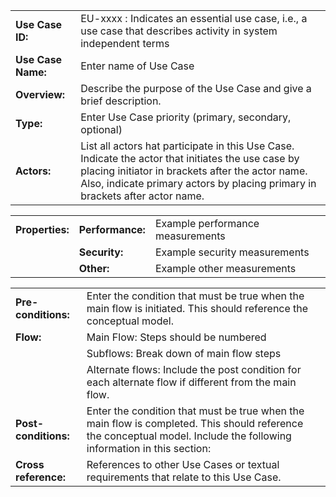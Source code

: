|                    |                |
|--------------------|----------------|
|**Use Case ID:**    | EU-xxxx : Indicates an essential use case, i.e., a use case that describes activity in system independent terms |
|**Use Case Name:**  | Enter name of Use Case |
|**Overview:**       | Describe the purpose of the Use Case and give a brief description. |
|**Type:**           | Enter Use Case priority (primary, secondary, optional) |
|**Actors:**         | List all actors hat participate in this Use Case. Indicate the actor that initiates the use case by placing initiator in brackets after the actor name. Also, indicate primary actors by placing primary in brackets after actor name. |

|                    |                |          |
|--------------------|----------------|----------|
|**Properties:**     |**Performance:**| Example performance measurements |
|                    |**Security:**   | Example security measurements |
|                    |**Other:**      | Example other measurements |

|                    |                |
|--------------------|----------------|
|**Pre-conditions:** | Enter the condition that must be true when the main flow is initiated. This should reference the conceptual model. |
|**Flow:**           | Main Flow: Steps should be numbered |
|                    | Subflows: Break down of main flow steps |
|                    | Alternate flows: Include the post condition for each alternate flow if different from the main flow. |
|**Post-conditions:**| Enter the condition that must be true when the main flow is completed. This should reference the conceptual model. Include the following information in this section: |
|**Cross reference:**| References to other Use Cases or textual requirements that relate to this Use Case. |
